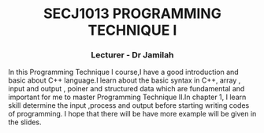 <h1 align="center">SECJ1013 PROGRAMMING TECHNIQUE I</h1>
<h3 align="center">Lecturer - Dr Jamilah</h3>
In this Programming Technique I course,I have a good introduction and basic about C++ language.I learn about the basic syntax in C++, array , input and output , poiner and structured data which are fundamental and important for me to master Programming Technique II.In chapter 1, I learn skill determine the input ,process and output before starting writing codes of programming. I hope that there will be have more example will be given in the slides.
